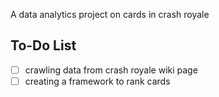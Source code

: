 A data analytics project on cards in crash royale
## To-Do List
- [ ] crawling data from crash royale wiki page
- [ ] creating a framework to rank cards
